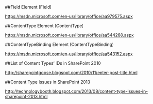 ##Field Element (Field)

https://msdn.microsoft.com/en-us/library/office/aa979575.aspx

##ContentType Element (ContentType)

https://msdn.microsoft.com/en-us/library/office/aa544268.aspx

##ContentTypeBinding Element (ContentTypeBinding)

https://msdn.microsoft.com/en-us/library/office/aa543152.aspx

##List of Content Types’ IDs in SharePoint 2010 

http://sharepointgoose.blogspot.com/2010/11/enter-post-title.html

##Content Type Issues in SharePoint 2013 

http://technologybooth.blogspot.com/2013/08/content-type-issues-in-sharepoint-2013.html










